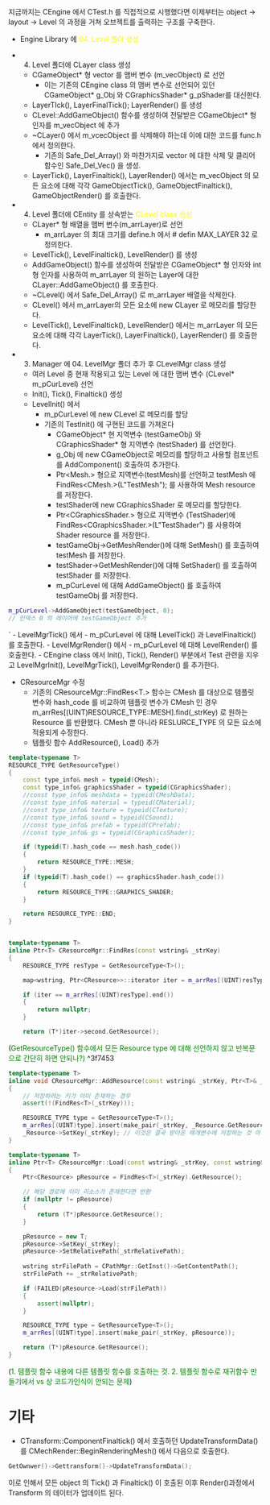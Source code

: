 
지금까지는 CEngine 에서 CTest.h 를 직접적으로 시행했다면 이제부터는 object -> layout -> Level  의 과정을 거쳐 오브젝트를 출력하는 구조를 구축한다.

- Engine Library 에 <span style="color: yellow">04. Level 폴더 생성</span>
- 04. Level 폴더에 CLayer class 생성
	- CGameObject* 형 vector 를 맴버 변수 (m_vecObject) 로 선언
		- 이는 기존의 CEngine class 의 맴버 변수로 선언되어 있던 CGameObject* g_Obj 와 CGraphicsShader* g_pShader를 대신한다. 
	- LayerTIck(), LayerFinalTick(); LayerRender() 를 생성
	- CLevel::AddGameObject() 함수를 생성하여 전달받은 CGameObject* 형 인자를 m_vecObject 에 추가
	- ~CLayer() 에서 m_vcecObject 를 삭제해야 하는데 이에 대한 코드를 func.h 에서 정의한다.
		- 기존의 Safe_Del_Array() 와 마찬가지로 vector 에 대한 삭제 및 클리어 함수인 Safe_Del_Vec() 을 생성.
	- LayerTick(), LayerFinaltick(), LayerRender() 에서는 m_vecObject 의 모든 요소에 대해 각각 GameObjectTick(), GameObjectFinaltick(), GameObjectRender() 를 호출한다.

- 04. Level 폴더에 CEntity 를 상속받는 <span style="color: yellow">CLevel class 생성</span>
	- CLayer* 형 배열을 맴버 변수(m_arrLayer)로 선언
		- m_arrLayer 의 최대 크기를 define.h 에서 # defin MAX_LAYER 32 로 정의한다.
	- LevelTick(), LevelFinaltick(), LevelRender() 를 생성
	- AddGameObject() 함수를 생성하여 전달받은 CGameObject* 형 인자와 int 형 인자를 사용하여 m_arrLayer 의 원하는 Layer에 대한 CLayer::AddGameObject() 를 호출한다.
	- ~CLevel() 에서 Safe_Del_Array() 로 m_arrLayer 배열을 삭제한다.
	- CLevel() 에서 m_arrLayer의 모든 요소에 new CLayer 로 메모리를 할당한다.
	- LevelTick(), LevelFinaltick(), LevelRender() 에서는 m_arrLayer 의 모든 요소에 대해 각각 LayerTick(), LayerFinaltick(), LayerRender() 를 호출한다.

- 03. Manager 에 04. LevelMgr 폴더 추가 후 CLevelMgr class 생성
	- 여러 Level 중 현재 작용되고 있는 Level 에 대한 맴버 변수 (CLevel* m_pCurLevel) 선언
	- Init(), Tick(), Finaltick() 생성
	- LevelInit() 에서 
		- m_pCurLevel 에 new CLevel 로 메모리를 할당
		- 기존의 TestInit() 에 구현된 코드를 가져온다
			- CGameObject* 현 지역변수 (testGameObj) 와 CGraphicsShader* 형 지역변수 (testShader) 를 선언한다.
			- g_Obj 에 new CGameObject로 메모리를 할당하고 사용할 컴포넌트를 AddComponent() 호출하여 추가한다.
			- Ptr<Mesh.> 형으로 지역변수(testMesh)를 선언하고 testMesh 에 FindRes<CMesh.>(L"TestMesh"); 를 사용하여 Mesh resource  를 저장한다.
			- testShader에 new CGraphicsShader 로 메모리를 할당한다.
			- Ptr<CGraphicsShader.> 형으로 지역변수 (TestShader)에 FindRes<CGraphicsShader.>(L"TestShader") 를 사용하여 Shader resource 를 저장한다.
			- testGameObj->GetMeshRender()에 대해 SetMesh() 를 호출하여 testMesh 를 저장한다.
			- testShader->GetMeshRender()에 대해 SetShader() 를 호출하여 testShader 를 저장한다.
			- m_pCurLevel 에 대해 AddGameObject() 를 호출하여 testGameObj 를 저장한다.

```c++
m_pCurLevel->AddGameObject(testGameObject, 0);
// 인덱스 0 의 레이어에 testGameObject 추가
```
`
	- LevelMgrTick() 에서
		- m_pCurLevel 에 대해 LevelTick() 과 LevelFinaltick() 를 호출한다.
	- LevelMgrRender() 에서
		- m_pCurLevel 에 대해 LevelRender() 를 호출한다.
	- CEngine class 에서 Init(), Tick(), Render() 부분에서 Test 관련을 지우고 LevelMgrInit(), LevelMgrTick(), LevelMgrRender() 를 추가한다.

- CResourceMgr 수정
	- 기존의 CResourceMgr::FindRes<T.> 함수는 CMesh 를 대상으로 템플릿 변수와 hash_code 를 비교하여 템플릿 변수가 CMesh 인 경우  m_arrRes[(UINT)RESOURCE_TYPE::MESH].find(_strKey) 로 원하는 Resource 를 반환했다. CMesh 뿐 아니라 RESLURCE_TYPE 의 모든 요소에 적용되게 수정한다.
	- 템플릿 함수 AddResource(), Load() 추가

```c++
template<typename T>
RESOURCE_TYPE GetResourceType()
{
    const type_info& mesh = typeid(CMesh);
    const type_info& graphicsShader = typeid(CGraphicsShader);
    //const type_info& meshdata = typeid(CMeshData);
    //const type_info& material = typeid(CMaterial);
    //const type_info& texture = typeid(CTexture);
    //const type_info& sound = typeid(CSound);
    //const type_info& prefab = typeid(CPrefab);
    //const type_info& gs = typeid(CGraphicsShader);

    if (typeid(T).hash_code == mesh.hash_code())
    {
        return RESOURCE_TYPE::MESH;
    }
    if (typeid(T).hash_code() == graphicsShader.hash_code())
    {
        return RESOURCE_TYPE::GRAPHICS_SHADER;
    }

    return RESOURCE_TYPE::END;
}


template<typename T>
inline Ptr<T> CResourceMgr::FindRes(const wstring& _strKey)
{
    RESOURCE_TYPE resType = GetResourceType<T>();

    map<wstring, Ptr<CResource>>::iterator iter = m_arrRes[(UINT)resType].find(_strKey);

    if (iter == m_arrRes[(UINT)resType].end())
    {
        return nullptr;
    }

    return (T*)iter->second.GetResource();
```
(<span style="color: green ">GetResourceType() 함수에서 모든 Resource type 에 대해 선언하지 않고 반복문으로 간단히 하면 안되나?)</span> ^3f7453

```c++
template<typename T>
inline void CResourceMgr::AddResource(const wstring& _strKey, Ptr<T>& _Resource)
{
    // 저장하려는 키가 이미 존재하는 경우
    assert(!(FindRes<T>(_strKey)));

    RESOURCE_TYPE type = GetResourceType<T>();
    m_arrRes[(UINT)type].insert(make_pair(_strKey, _Resource.GetResource()));
    _Resource->SetKey(_strKey); // 이것은 결국 받아온 매개변수에 저장하는 것 아닌가> 다시 m_arrRes[] 에 저장한것을 가져와야 하는것 아닌가.
}

template<typename T>
inline Ptr<T> CResourceMgr::Load(const wstring& _strKey, const wstring& _strRelativePath)
{
    Ptr<CResource> pResource = FindRes<T>(_strKey).GetResource();

    // 해당 경로에 이미 리소스가 존재한다면 반환
    if (nullptr != pResource)
    {
        return (T*)pResource.GetResource();
    }

    pResource = new T;
    pResource->SetKey(_strKey);
    pResource->SetRelativePath(_strRelativePath);
    
    wstring strFilePath = CPathMgr::GetInst()->GetContentPath();
    strFilePath += _strRelativePath;

    if (FAILED(pResource->Load(strFilePath))
    {
        assert(nullptr);
    }

    RESOURCE_TYPE type = GetResourceType<T>();
    m_arrRes[(UINT)type].insert(make_pair(_strKey, pResource));

    return (T*)pResource.GetResource();
}
```
(<span style="color: green">1. 템플릿 함수 내용에 다른 템플릿 함수를 호출하는 것. 2. 템플릿 함수로 재귀함수 만들기에서 vs 상 코드가인식이 안되는 문제</span>)
# 기타

- CTransform::ComponentFinaltick() 에서 호출하던 UpdateTransformData()를 CMechRender::BeginRenderingMesh() 에서 다음으로 호출한다.
```c++
GetOwnwer()->Gettransform()->UpdateTransformData();
```
이로 인해서 모든 object 의 Tick() 과 Finaltick() 이 호출된 이후 Render()과정에서 Transform 의 데이터가 업데이트 된다.